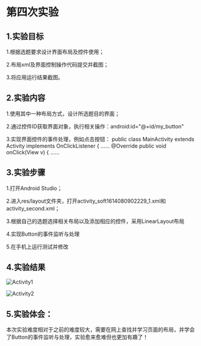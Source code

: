 # 第四次实验

## 1.实验目标 

1.根据选题要求设计界面布局及控件使用；

2.布局xml及界面控制操作代码提交并截图；

3.将应用运行结果截图。

## 2.实验内容 

1.使用其中一种布局方式，设计所选题目的界面；

2.通过控件ID获取界面对象，执行相关操作：android:id="@+id/my_button"

3.实现界面控件的事件处理，例如点击按钮： public class MainActivity extends Activity implements OnClickListener {
......
@Override
public void onClick(View v) { ......

## 3.实验步骤 

1.打开Android Studio；

2.进入res/layout文件夹，打开activity_soft1614080902229_1.xml和activity_second.xml；

3.根据自己的选题选择相关布局以及添加相应的控件，采用LinearLayout布局

4.实现Button的事件监听与处理

5.在手机上运行测试并修改

## 4.实验结果


![Activity1](https://raw.githubusercontent.com/ccccssxxxx/android-labs-2018/master/soft1614080902110/ZJM.png)


![Activity2](https://raw.githubusercontent.com/ccccssxxxx/android-labs-2018/master/soft1614080902110/TZ.png)


## 5.实验体会： 

本次实验难度相对于之前的难度较大，需要在网上查找并学习页面的布局，并学会了Button的事件监听与处理，实验愈来愈难但也更加有趣了！
